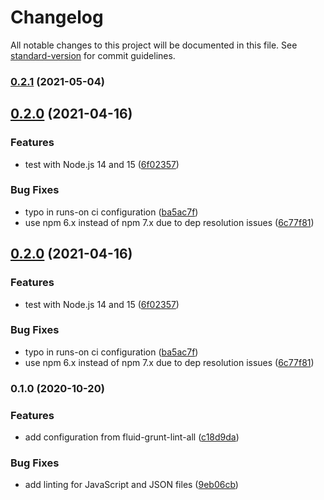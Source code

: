 # Changelog

All notable changes to this project will be documented in this file. See [standard-version](https://github.com/conventional-changelog/standard-version) for commit guidelines.

### [0.2.1](https://github.com/fluid-project/stylelint-config-fluid/compare/0.2.0...0.2.1) (2021-05-04)

## [0.2.0](https://github.com/fluid-project/stylelint-config-fluid/compare/0.1.0...0.2.0) (2021-04-16)


### Features

* test with Node.js 14 and 15 ([6f02357](https://github.com/fluid-project/stylelint-config-fluid/commit/6f02357475d9a182631bd5d18b31f69c4b4aa597))


### Bug Fixes

* typo in runs-on ci configuration ([ba5ac7f](https://github.com/fluid-project/stylelint-config-fluid/commit/ba5ac7f7d1f3e759f8389aba5522248c90375b80))
* use npm 6.x instead of npm 7.x due to dep resolution issues ([6c77f81](https://github.com/fluid-project/stylelint-config-fluid/commit/6c77f814bdb1bf6e03ae356f556ae09d9e32fdf2))

## [0.2.0](https://github.com/fluid-project/stylelint-config-fluid/compare/0.1.0...0.2.0) (2021-04-16)


### Features

* test with Node.js 14 and 15 ([6f02357](https://github.com/fluid-project/stylelint-config-fluid/commit/6f02357475d9a182631bd5d18b31f69c4b4aa597))


### Bug Fixes

* typo in runs-on ci configuration ([ba5ac7f](https://github.com/fluid-project/stylelint-config-fluid/commit/ba5ac7f7d1f3e759f8389aba5522248c90375b80))
* use npm 6.x instead of npm 7.x due to dep resolution issues ([6c77f81](https://github.com/fluid-project/stylelint-config-fluid/commit/6c77f814bdb1bf6e03ae356f556ae09d9e32fdf2))

### 0.1.0 (2020-10-20)


### Features

* add configuration from fluid-grunt-lint-all ([c18d9da](https://github.com/fluid-project/stylelint-config-fluid/commit/c18d9da69c2732924b697b533939f8e32a8cf236))


### Bug Fixes

* add linting for JavaScript and JSON files ([9eb06cb](https://github.com/fluid-project/stylelint-config-fluid/commit/9eb06cb82e0e4ef4a24e3844a47221dbfd6bb6e3))

